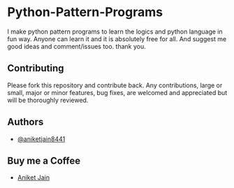 # Python-Pattern-Programs

I make python pattern programs to learn the logics and python language in fun way. Anyone can learn it and it is absolutely free for all.
And suggest me good ideas and comment/issues too.
thank you.

## Contributing

Please fork this repository and contribute back. Any contributions, large or small, major or minor features, bug fixes, are welcomed and appreciated but will be thoroughly reviewed.
## Authors

- [@aniketjain8441](https://github.com/aniketjain8441/)

## Buy me a Coffee

- [Aniket Jain](https://www.buymeacoffee.com/aniketjain/)

